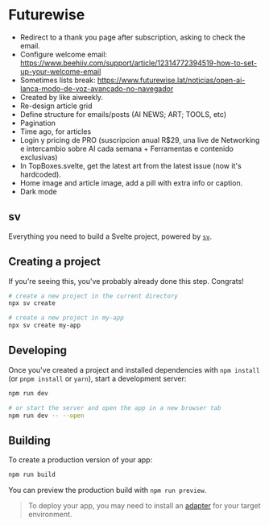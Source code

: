 # Futurewise

- Redirect to a thank you page after subscription, asking to check the email.
- Configure welcome email: https://www.beehiiv.com/support/article/12314772394519-how-to-set-up-your-welcome-email
- Sometimes lists break: https://www.futurewise.lat/noticias/open-ai-lanca-modo-de-voz-avancado-no-navegador
- Created by like aiweekly.
- Re-design article grid
- Define structure for emails/posts (AI NEWS; ART; TOOLS, etc)
- Pagination
- Time ago, for articles
- Login y pricing de PRO (suscripcion anual R$29, una live de Networking e intercambio sobre AI cada semana + Ferramentas e contenido exclusivas)
- In TopBoxes.svelte, get the latest art from the latest issue (now it's hardcoded).
- Home image and article image, add a pill with extra info or caption.
- Dark mode

## sv

Everything you need to build a Svelte project, powered by [`sv`](https://github.com/sveltejs/cli).

## Creating a project

If you're seeing this, you've probably already done this step. Congrats!

```bash
# create a new project in the current directory
npx sv create

# create a new project in my-app
npx sv create my-app
```

## Developing

Once you've created a project and installed dependencies with `npm install` (or `pnpm install` or `yarn`), start a development server:

```bash
npm run dev

# or start the server and open the app in a new browser tab
npm run dev -- --open
```

## Building

To create a production version of your app:

```bash
npm run build
```

You can preview the production build with `npm run preview`.

> To deploy your app, you may need to install an [adapter](https://svelte.dev/docs/kit/adapters) for your target environment.

